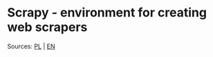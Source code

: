 # Scrapy - environment for creating web scrapers

Sources: [PL](http://www.worksmarter.pl/post/webscraping-scrapy-deployment-1) | [EN](http://www.worksmarter.pl/en/post/webscraping-scrapy-deployment-1)